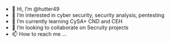 - 👋 Hi, I’m @hutter49
- 👀 I’m interested in cyber security, security analysis, pentesting
- 🌱 I’m currently learning CySA+ CND and CEH 
- 💞️ I’m looking to collaborate on Secruity projects
- 📫 How to reach me ...

<!---
hutter49/hutter49 is a ✨ special ✨ repository because its `README.md` (this file) appears on your GitHub profile.
You can click the Preview link to take a look at your changes.
--->
